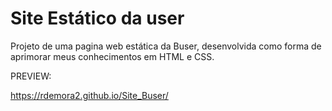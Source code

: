 # Site Estático da user 

Projeto de uma pagina web estática da Buser, desenvolvida como forma de aprimorar meus conhecimentos em HTML e CSS.

PREVIEW:

https://rdemora2.github.io/Site_Buser/


